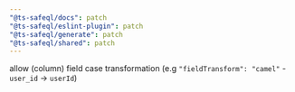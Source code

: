 ```yaml
---
"@ts-safeql/docs": patch
"@ts-safeql/eslint-plugin": patch
"@ts-safeql/generate": patch
"@ts-safeql/shared": patch
---
```


allow (column) field case transformation (e.g `"fieldTransform": "camel"` - `user_id` → `userId`)
